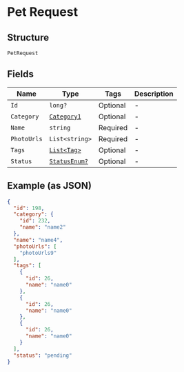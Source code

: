 
# Pet Request

## Structure

`PetRequest`

## Fields

| Name | Type | Tags | Description |
|  --- | --- | --- | --- |
| `Id` | `long?` | Optional | - |
| `Category` | [`Category1`](../../doc/models/category-1.md) | Optional | - |
| `Name` | `string` | Required | - |
| `PhotoUrls` | `List<string>` | Required | - |
| `Tags` | [`List<Tag>`](../../doc/models/tag.md) | Optional | - |
| `Status` | [`StatusEnum?`](../../doc/models/status-enum.md) | Optional | - |

## Example (as JSON)

```json
{
  "id": 198,
  "category": {
    "id": 232,
    "name": "name2"
  },
  "name": "name4",
  "photoUrls": [
    "photoUrls9"
  ],
  "tags": [
    {
      "id": 26,
      "name": "name0"
    },
    {
      "id": 26,
      "name": "name0"
    },
    {
      "id": 26,
      "name": "name0"
    }
  ],
  "status": "pending"
}
```

